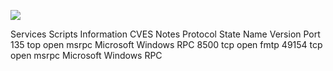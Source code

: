 ![](Maszyny/Windows/Arctic/Pasted%20image%2020210811222943.png)

Services
Scripts
Information
CVES
Notes
Protocol
State
Name
Version
Port
135
top
open
msrpc
Microsoft Windows RPC
8500
tcp
open
fmtp
49154
tcp
open
msrpc
Microsoft Windows RPC
